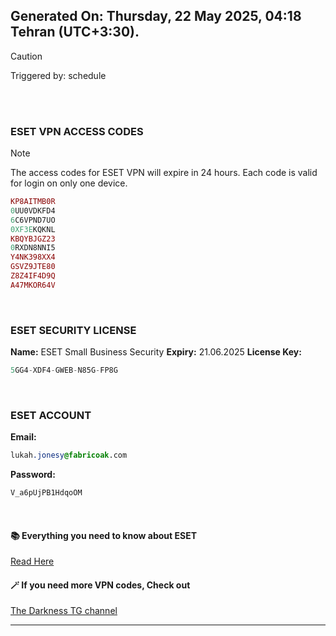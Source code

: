 ## Generated On: Thursday, 22 May 2025, 04:18 Tehran (UTC+3:30).

> [!CAUTION]
> Triggered by: schedule

<br><br>

### ESET VPN ACCESS CODES

> [!NOTE]
> The access codes for ESET VPN will expire in 24 hours.
> Each code is valid for login on only one device.

```ruby
KP8AITMB0R
0UU0VDKFD4
6C6VPND7UO
0XF3EKQKNL
KBQYBJGZ23
0RXDN8NNI5
Y4NK398XX4
GSVZ9JTE80
Z8Z4IF4D9Q
A47MKOR64V
```

<br>

### ESET SECURITY LICENSE

**Name:** ESET Small Business Security
**Expiry:** 21.06.2025
**License Key:**

```POV-Ray SDL
5GG4-XDF4-GWEB-N85G-FP8G
```

<br>

### ESET ACCOUNT

**Email:**

```CSS
lukah.jonesy@fabricoak.com
```

**Password:**

```POV-Ray SDL
V_a6pUjPB1HdqoOM
```

<br>

#### 📚 Everything you need to know about ESET

[Read Here](https://t.me/F_NiREvil/2113)

#### 🪄 If you need more VPN codes, Check out

[The Darkness TG channel](https://t.me/Eset_key_trial)

---

<br><br>

